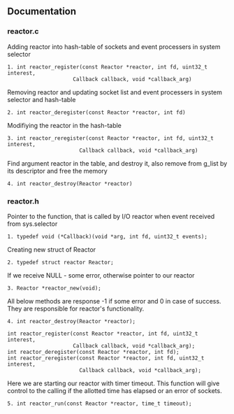 ## Documentation

### reactor.c

Adding reactor into hash-table of sockets and event processers in system selector

```
1. int reactor_register(const Reactor *reactor, int fd, uint32_t interest,
                     Callback callback, void *callback_arg)
```

Removing reactor and updating socket list and event processers in system selector and hash-table

```
2. int reactor_deregister(const Reactor *reactor, int fd)
```

Modifiying the reactor in the hash-table

```
3. int reactor_reregister(const Reactor *reactor, int fd, uint32_t interest,
                       Callback callback, void *callback_arg)
```

Find argument reactor in the table, and destroy it, also remove from g_list by its descriptor and free the memory

```
4. int reactor_destroy(Reactor *reactor)
```

### reactor.h


Pointer to the function, that is called by I/O reactor when event received from sys.selector
```
1. typedef void (*Callback)(void *arg, int fd, uint32_t events);
```
Creating new struct of Reactor
```
2. typedef struct reactor Reactor;
```

If we receive NULL - some error, otherwise pointer to our reactor
```
3. Reactor *reactor_new(void);
```
All below methods are response -1 if some error and 0 in case of success. 
They are responsible for reactor's functionality. 
```
4. int reactor_destroy(Reactor *reactor);

int reactor_register(const Reactor *reactor, int fd, uint32_t interest,
                     Callback callback, void *callback_arg);
int reactor_deregister(const Reactor *reactor, int fd);
int reactor_reregister(const Reactor *reactor, int fd, uint32_t interest,
                       Callback callback, void *callback_arg);
```
Here we are starting our reactor with timer timeout.
This function will give control to the calling if the allotted time has elapsed or an error of sockets.

```
5. int reactor_run(const Reactor *reactor, time_t timeout);
```